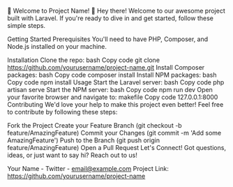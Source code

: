 🚀 Welcome to Project Name! 🚀
Hey there! Welcome to our awesome project built with Laravel. If you're ready to dive in and get started, follow these simple steps.

Getting Started
Prerequisites
You'll need to have PHP, Composer, and Node.js installed on your machine.

Installation
Clone the repo:
bash
Copy code
git clone https://github.com/yourusername/project-name.git
Install Composer packages:
bash
Copy code
composer install
Install NPM packages:
bash
Copy code
npm install
Usage
Start the Laravel server:
bash
Copy code
php artisan serve
Start the NPM server:
bash
Copy code
npm run dev
Open your favorite browser and navigate to:
makefile
Copy code
127.0.0.1:8000
Contributing
We'd love your help to make this project even better! Feel free to contribute by following these steps:

Fork the Project
Create your Feature Branch (git checkout -b feature/AmazingFeature)
Commit your Changes (git commit -m 'Add some AmazingFeature')
Push to the Branch (git push origin feature/AmazingFeature)
Open a Pull Request
Let's Connect!
Got questions, ideas, or just want to say hi? Reach out to us!

Your Name - Twitter - email@example.com
Project Link: https://github.com/yourusername/project-name